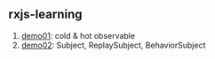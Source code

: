 ## rxjs-learning

1. [demo01](./demo01): cold & hot observable
2. [demo02](./demo02): Subject, ReplaySubject, BehaviorSubject